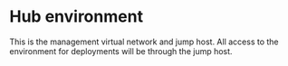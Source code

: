 
# Hub environment

This is the management virtual network and jump host. All access to the environment
for deployments will be through the jump host.

